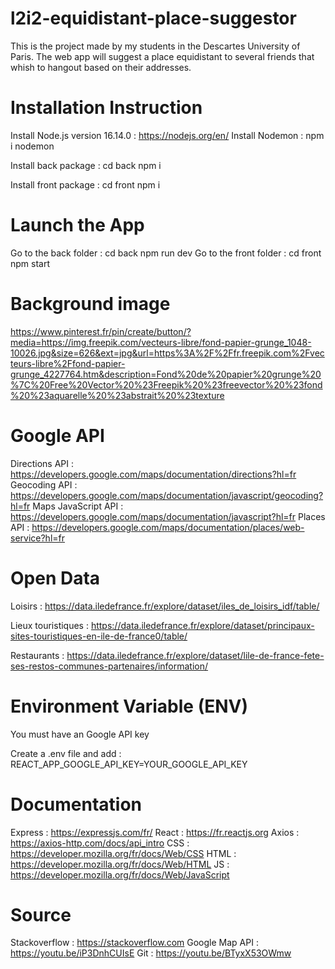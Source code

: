# l2i2-equidistant-place-suggestor

This is the project made by my students in the Descartes University of Paris. The web app will suggest a place equidistant to several friends that whish to hangout based on their addresses.

# Installation Instruction

Install Node.js version 16.14.0 : https://nodejs.org/en/
Install Nodemon : npm i nodemon

Install back package : cd back
npm i

Install front package : cd front
npm i

# Launch the App

Go to the back folder : cd back
npm run dev
Go to the front folder : cd front
npm start

# Background image

https://www.pinterest.fr/pin/create/button/?media=https://img.freepik.com/vecteurs-libre/fond-papier-grunge_1048-10026.jpg&size=626&ext=jpg&url=https%3A%2F%2Ffr.freepik.com%2Fvecteurs-libre%2Ffond-papier-grunge_4227764.htm&description=Fond%20de%20papier%20grunge%20%7C%20Free%20Vector%20%23Freepik%20%23freevector%20%23fond%20%23aquarelle%20%23abstrait%20%23texture

# Google API

Directions API : https://developers.google.com/maps/documentation/directions?hl=fr
Geocoding API : https://developers.google.com/maps/documentation/javascript/geocoding?hl=fr
Maps JavaScript API : https://developers.google.com/maps/documentation/javascript?hl=fr
Places API : https://developers.google.com/maps/documentation/places/web-service?hl=fr

# Open Data

Loisirs : https://data.iledefrance.fr/explore/dataset/iles_de_loisirs_idf/table/

Lieux touristiques : https://data.iledefrance.fr/explore/dataset/principaux-sites-touristiques-en-ile-de-france0/table/

Restaurants : https://data.iledefrance.fr/explore/dataset/lile-de-france-fete-ses-restos-communes-partenaires/information/

# Environment Variable (ENV)

You must have an Google API key

Create a .env file and add : REACT_APP_GOOGLE_API_KEY=YOUR_GOOGLE_API_KEY

# Documentation

Express : https://expressjs.com/fr/
React : https://fr.reactjs.org
Axios : https://axios-http.com/docs/api_intro
CSS : https://developer.mozilla.org/fr/docs/Web/CSS
HTML : https://developer.mozilla.org/fr/docs/Web/HTML
JS : https://developer.mozilla.org/fr/docs/Web/JavaScript

# Source

Stackoverflow : https://stackoverflow.com
Google Map API : https://youtu.be/iP3DnhCUIsE
Git : https://youtu.be/BTyxX53OWmw
